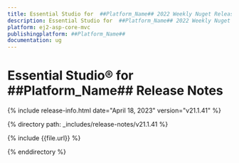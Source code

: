 ```yaml
---
title: Essential Studio for  ##Platform_Name## 2022 Weekly Nuget Release Release Notes  
description: Essential Studio for  ##Platform_Name## 2022 Weekly Nuget Release Release Notes  
platform: ej2-asp-core-mvc
publishingplatform: ##Platform_Name##
documentation: ug
---
```


# Essential Studio&reg; for  ##Platform_Name##   Release Notes  

{% include release-info.html date="April 18, 2023"  version="v21.1.41" %} 

{% directory path: _includes/release-notes/v21.1.41 %}

{% include {{file.url}} %}

{% enddirectory %}


